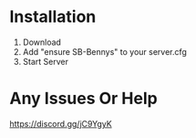 
# Installation

1. Download 
2. Add "ensure SB-Bennys" to your server.cfg
3. Start Server 


# Any Issues Or Help 

https://discord.gg/jC9YgyK
